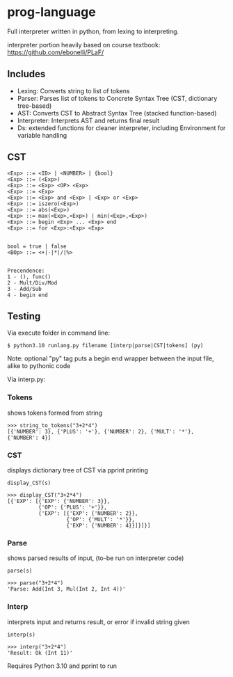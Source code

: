 # prog-language

Full interpreter written in python, from lexing to interpreting.

interpreter portion heavily based on course textbook: https://github.com/ebonelli/PLaF/

## Includes

- Lexing: Converts string to list of tokens
- Parser: Parses list of tokens to Concrete Syntax Tree (CST, dictionary tree-based)
- AST: Converts CST to Abstract Syntax Tree (stacked function-based)
- Interpreter: Interprets AST and returns final result
- Ds: extended functions for cleaner interpreter, including Environment for variable handling

## CST

```
<Exp> ::= <ID> | <NUMBER> | {bool}
<Exp> ::= (<Exp>)
<Exp> ::= <Exp> <OP> <Exp>
<Exp> ::= <Exp>
<Exp> ::= <Exp> and <Exp> | <Exp> or <Exp>
<Exp> ::= iszero(<Exp>)
<Exp> ::= abs(<Exp>)
<Exp> ::= max(<Exp>,<Exp>) | min(<Exp>,<Exp>)
<Exp> ::= begin <Exp> ... <Exp> end
<Exp> ::= for <Exp>:<Exp> <Exp>


bool = true | false
<BOp> ::= <+|-|*|/|%>


Precendence:
1 - (), func()
2 - Mult/Div/Mod
3 - Add/Sub
4 - begin end
```

## Testing

Via execute folder in command line:

```
$ python3.10 runlang.py filename [interp|parse|CST|tokens] (py)
```

Note: optional "py" tag puts a begin end wrapper between the input file, alike to pythonic code

Via interp.py:

### Tokens

shows tokens formed from string
```
>>> string_to_tokens("3+2*4")
[{'NUMBER': 3}, {'PLUS': '+'}, {'NUMBER': 2}, {'MULT': '*'}, {'NUMBER': 4}]
```

### CST

displays dictionary tree of CST via pprint printing
```
display_CST(s)
```

```
>>> display_CST("3+2*4")
[{'EXP': [{'EXP': {'NUMBER': 3}},
          {'OP': {'PLUS': '+'}},
          {'EXP': [{'EXP': {'NUMBER': 2}},
                   {'OP': {'MULT': '*'}},
                   {'EXP': {'NUMBER': 4}}]}]}]
```

### Parse

shows parsed results of input, (to-be run on interpreter code)
```
parse(s)
```

```
>>> parse("3+2*4")
'Parse: Add(Int 3, Mul(Int 2, Int 4))'
```

### Interp

interprets input and returns result, or error if invalid string given
```
interp(s)
```

```
>>> interp("3+2*4")
'Result: Ok (Int 11)'
```

Requires Python 3.10 and pprint to run
